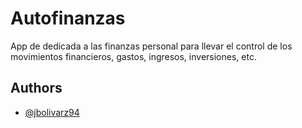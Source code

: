 
# Autofinanzas

App de dedicada a las finanzas personal para llevar el control de los movimientos financieros, gastos, ingresos, inversiones, etc.

## Authors

- [@jbolivarz94](https://www.github.com/jbolivarz94)